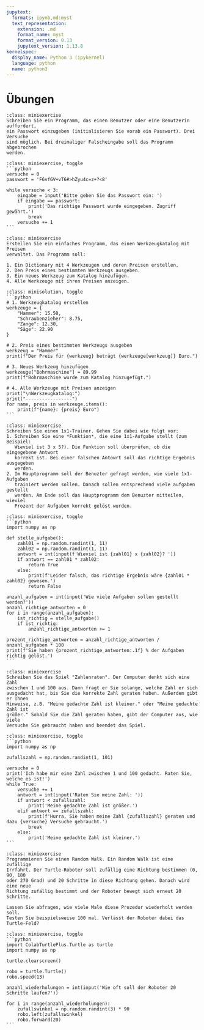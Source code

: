 ```yaml
---
jupytext:
  formats: ipynb,md:myst
  text_representation:
    extension: .md
    format_name: myst
    format_version: 0.13
    jupytext_version: 1.13.8
kernelspec:
  display_name: Python 3 (ipykernel)
  language: python
  name: python3
---
```


# Übungen

```{admonition} Übung 7.1
:class: miniexercise
Schreiben Sie ein Programm, das einen Benutzer oder eine Benutzerin auffordert,
ein Passwort einzugeben (initialisieren Sie vorab ein Passwort). Drei Versuche
sind möglich. Bei dreimaliger Falscheingabe soll das Programm abgebrochen
werden.
```

````{admonition} Lösung
:class: miniexercise, toggle
```python
versuche = 0
passwort = 'F6vfGV+vT6#>hZyu4c=z+?<8'

while versuche < 3:
    eingabe = input('Bitte geben Sie das Passwort ein: ')
    if eingabe == passwort:
        print('Das richtige Passwort wurde eingegeben. Zugriff gewährt.')
        break
    versuche += 1
```
````

```{admonition} Übung 7.2
:class: miniexercise
Erstellen Sie ein einfaches Programm, das einen Werkzeugkatalog mit Preisen
verwaltet. Das Programm soll:

1. Ein Dictionary mit 4 Werkzeugen und deren Preisen erstellen. 
2. Den Preis eines bestimmten Werkzeugs ausgeben. 
3. Ein neues Werkzeug zum Katalog hinzufügen. 
4. Alle Werkzeuge mit ihren Preisen anzeigen.
```

````{admonition} Lösung
:class: minisolution, toggle
```python
# 1. Werkzeugkatalog erstellen
werkzeuge = {
    "Hammer": 15.50,
    "Schraubenzieher": 8.75,
    "Zange": 12.30,
    "Säge": 22.90
}

# 2. Preis eines bestimmten Werkzeugs ausgeben
werkzeug = "Hammer"
print(f"Der Preis für {werkzeug} beträgt {werkzeuge[werkzeug]} Euro.")

# 3. Neues Werkzeug hinzufügen
werkzeuge["Bohrmaschine"] = 89.99
print(f"Bohrmaschine wurde zum Katalog hinzugefügt.")

# 4. Alle Werkzeuge mit Preisen anzeigen
print("\nWerkzeugkatalog:")
print("-----------------")
for name, preis in werkzeuge.items():
    print(f"{name}: {preis} Euro")
```
````

```{admonition} Übung 7.3
:class: miniexercise
Schreiben Sie einen 1x1-Trainer. Gehen Sie dabei wie folgt vor:
1. Schreiben Sie eine *Funktion*, die eine 1x1-Aufgabe stellt (zum Beispiel:
   Wieviel ist 3 x 5?). Die Funktion soll überprüfen, ob die eingegebene Antwort
   korrekt ist. Bei einer falschen Antowrt soll das richtige Ergebnis ausgegeben
   werden.
2. Im Hauptprogramm soll der Benuzter gefragt werden, wie viele 1x1-Aufgaben
   trainiert werden sollen. Danach sollen entsprechend viele aufgaben gestellt
   werden. Am Ende soll das Hauptprogramm dem Benuzter mitteilen, wieviel
   Prozent der Aufgaben korrekt gelöst wurden.
```

````{admonition} Lösung
:class: miniexercise, toggle
```python
import numpy as np

def stelle_aufgabe():
    zahl01 = np.random.randint(1, 11)
    zahl02 = np.random.randint(1, 11)
    antwort = int(input(f'Wieviel ist {zahl01} x {zahl02}? '))
    if antwort == zahl01 * zahl02:
        return True
    else:
        print(f'Leider falsch, das richtige Ergebnis wäre {zahl01 * zahl02} gewesen.')
        return False
    
anzahl_aufgaben = int(input('Wie viele Aufgaben sollen gestellt werden?'))
anzahl_richtige_antworten = 0
for i in range(anzahl_aufgaben):
    ist_richtig = stelle_aufgabe()
    if ist_richtig:
        anzahl_richtige_antworten += 1

prozent_richtige_antworten = anzahl_richtige_antworten / anzahl_aufgaben * 100
print(f'Sie haben {prozent_richtige_antworten:.1f} % der Aufgaben richtig gelöst.')
```
````

```{admonition} Übung 7.4
:class: miniexercise
Schreiben Sie das Spiel "Zahlenraten". Der Computer denkt sich eine Zahl
zwischen 1 und 100 aus. Dann fragt er Sie solange, welche Zahl er sich
ausgedacht hat, bis Sie die korrekte Zahl geraten haben. Außerdem gibt er Ihnen
Hinweise, z.B. "Meine gedachte Zahl ist kleiner." oder "Meine gedachte Zahl ist
größer." Sobald Sie die Zahl geraten haben, gibt der Computer aus, wie viele
Versuche Sie gebraucht haben und beendet das Spiel.
```

````{admonition} Lösung
:class: miniexercise, toggle
```python
import numpy as np

zufallszahl = np.random.randint(1, 101)

versuche = 0
print('Ich habe mir eine Zahl zwischen 1 und 100 gedacht. Raten Sie, welche es ist!')
while True:
    versuche += 1
    antwort = int(input('Raten Sie meine Zahl: '))
    if antwort < zufallszahl:
        print('Meine gedachte Zahl ist größer.')
    elif antwort == zufallszahl:
        print(f'Hurra, Sie haben meine Zahl {zufallszahl} geraten und dazu {versuche} Versuche gebraucht.')
        break
    else:
        print('Meine gedachte Zahl ist kleiner.')
```
````

```{admonition} Übung 7.5
:class: miniexercise
Programmieren Sie einen Random Walk. Ein Random Walk ist eine zufällige
Irrfahrt. Der Turtle-Roboter soll zufällig eine Richtung bestimmen (0, 90, 180
oder 270 Grad) und 20 Schritte in diese Richtung gehen. Danach wird eine neue
Richtung zufällig bestimmt und der Roboter bewegt sich erneut 20 Schritte. 

Lassen Sie abfragen, wie viele Male diese Prozedur wiederholt werden soll.
Testen Sie beispielsweise 100 mal. Verlässt der Roboter dabei das Turtle-Feld?
```

````{admonition} Lösung
:class: miniexercise, toggle
```python
import ColabTurtlePlus.Turtle as turtle
import numpy as np

turtle.clearscreen()

robo = turtle.Turtle()
robo.speed(13)

anzahl_wiederholungen = int(input('Wie oft soll der Roboter 20 Schritte laufen?'))

for i in range(anzahl_wiederholungen):
    zufallswinkel = np.random.randint(3) * 90
    robo.left(zufallswinkel)
    robo.forward(20)
```
````
